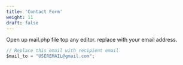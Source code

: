 ```yaml
---
title: 'Contact Form'
weight: 11
draft: false
---
```

 Open up mail.php file top any editor. replace with your email address.

```js
// Replace this email with recipient email
$mail_to = "USEREMAIL@gmail.com";
```